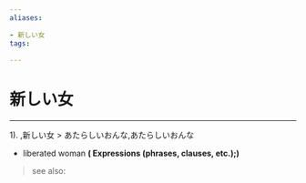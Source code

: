 ```yaml
---
aliases:
    
- 新しい女
tags:
    
---
```


# 新しい女
---
1).
,新しい女 > あたらしいおんな,あたらしいおんな

- liberated woman
**( Expressions (phrases, clauses, etc.);)**
> see also: 
            